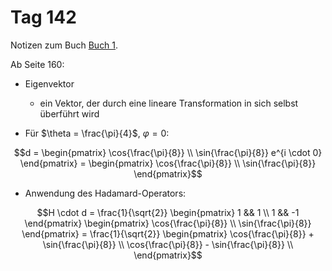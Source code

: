 # Tag 142

Notizen zum Buch [Buch 1](../Buch1.md).

Ab Seite 160:
* Eigenvektor
  - ein Vektor, der durch eine lineare Transformation in sich selbst überführt wird

* Für $\theta = \frac{\pi}{4}$, $\varphi = 0$:
```math
d =
\begin{pmatrix}
\cos{\frac{\pi}{8}} \\
\sin{\frac{\pi}{8}} e^{i \cdot 0}
\end{pmatrix}
=
\begin{pmatrix}
\cos{\frac{\pi}{8}} \\
\sin{\frac{\pi}{8}}
\end{pmatrix}
```

* Anwendung des Hadamard-Operators:
```math
H \cdot d =
\frac{1}{\sqrt{2}}
\begin{pmatrix}
1 && 1 \\
1 && -1
\end{pmatrix}
\begin{pmatrix}
\cos{\frac{\pi}{8}} \\
\sin{\frac{\pi}{8}}
\end{pmatrix}
=
\frac{1}{\sqrt{2}}
\begin{pmatrix}
\cos{\frac{\pi}{8}} + \sin{\frac{\pi}{8}} \\
\cos{\frac{\pi}{8}} - \sin{\frac{\pi}{8}} \\
\end{pmatrix}
```

